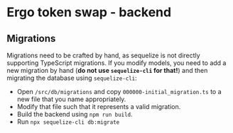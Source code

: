 # Ergo token swap - backend

## Migrations
Migrations need to be crafted by hand, as sequelize is not directly supporting
TypeScript migrations. If you modify models, you need to add a new migration
by hand (**do not use `sequelize-cli` for that!**) and then migrating the
database using `sequelize-cli`:
- Open `/src/db/migrations` and copy `000000-initial_migration.ts` to a new file
  that you name appropriately.
- Modify that file such that it represents a valid migration.
- Build the backend using `npm run build`.
- Run `npx sequelize-cli db:migrate`

